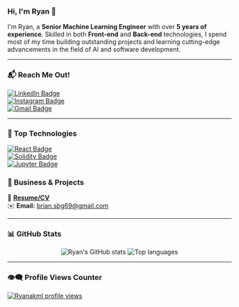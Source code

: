 ### Hi, I'm Ryan 👋

I'm Ryan, a **Senior Machine Learning Engineer** with over **5 years of experience**. Skilled in both **Front-end** and **Back-end** technologies, I spend most of my time building outstanding projects and learning cutting-edge advancements in the field of AI and software development.

---

### 📬 Reach Me Out!
[![LinkedIn Badge](https://img.shields.io/badge/-Ryan_Akmal-0e76a8?style=flat&labelColor=0e76a8&logo=linkedin&logoColor=white)](https://www.linkedin.com/in/ryan-akmal-943a2a1a6/)  
[![Instagram Badge](https://img.shields.io/badge/-@ryanakmll-e84393?style=flat&labelColor=e84393&logo=instagram&logoColor=white)](https://www.instagram.com/ryanakmll/)  
[![Gmail Badge](https://img.shields.io/badge/-brian.sbg69@gmail.com-c0392b?style=flat&labelColor=c0392b&logo=gmail&logoColor=white)](mailto:brian.sbg69@gmail.com)  

---

### 🚀 Top Technologies

[![React Badge](https://img.shields.io/badge/-React-61DBFB?style=for-the-badge&labelColor=black&logo=react&logoColor=61DBFB)](#)  
[![Solidity Badge](https://img.shields.io/badge/-Solidity-363636?style=for-the-badge&labelColor=black&logo=solidity&logoColor=white)](#)  
[![Jupyter Badge](https://img.shields.io/badge/-Jupyter-F37626?style=for-the-badge&labelColor=black&logo=jupyter&logoColor=F37626)](#)  


### 💼 Business & Projects
📄 **[Resume/CV](https://drive.google.com/file/d/12z5Ig5x4RNoIUpQ-M7AMl1NL8FTIvlaU/view?usp=sharing)**  
✉️ **Email:** brian.sbg69@gmail.com  

---

### 📊 GitHub Stats
<div align="center">
  <img alt="Ryan's GitHub stats" src="https://github-readme-stats.vercel.app/api?username=Ryanakml&show_icons=true&theme=transparent"/>
  <img alt="Top languages" src="https://github-readme-stats.vercel.app/api/top-langs/?username=Ryanakml&layout=compact&&langs_count=8"/>
</div>

---

### 👁️‍🗨️ Profile Views Counter
[![Ryanakml profile views](https://u8views.com/api/v1/github/profiles/117444976/views/day-week-month-total-count.svg)](https://u8views.com/github/Ryanakml)
